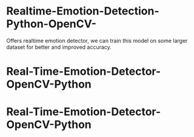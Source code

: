 # Realtime-Emotion-Detection-Python-OpenCV-
Offers realtime emotion detector, we can train this model on some larger dataset for better and improved accuracy.
# Real-Time-Emotion-Detector-OpenCV-Python
# Real-Time-Emotion-Detector-OpenCV-Python
